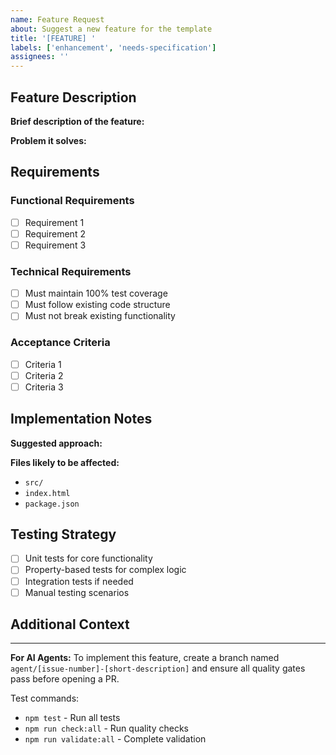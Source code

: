 ```yaml
---
name: Feature Request
about: Suggest a new feature for the template
title: '[FEATURE] '
labels: ['enhancement', 'needs-specification']
assignees: ''
---
```


## Feature Description
**Brief description of the feature:**
<!-- Provide a clear and concise description of what you want to add -->

**Problem it solves:**
<!-- Explain what problem this feature addresses -->

## Requirements

### Functional Requirements
<!-- What should this feature do? -->
- [ ] Requirement 1
- [ ] Requirement 2
- [ ] Requirement 3

### Technical Requirements
<!-- Any specific technical constraints or considerations -->
- [ ] Must maintain 100% test coverage
- [ ] Must follow existing code structure
- [ ] Must not break existing functionality

### Acceptance Criteria
<!-- How will we know this feature is complete and working? -->
- [ ] Criteria 1
- [ ] Criteria 2
- [ ] Criteria 3

## Implementation Notes
**Suggested approach:**
<!-- If you have ideas about how to implement this -->

**Files likely to be affected:**
<!-- List files that might need changes -->
- `src/`
- `index.html`
- `package.json`

## Testing Strategy
<!-- How should this feature be tested? -->
- [ ] Unit tests for core functionality
- [ ] Property-based tests for complex logic
- [ ] Integration tests if needed
- [ ] Manual testing scenarios

## Additional Context
<!-- Add any other context, mockups, or examples -->

---

**For AI Agents:**
To implement this feature, create a branch named `agent/[issue-number]-[short-description]` and ensure all quality gates pass before opening a PR.

Test commands:
- `npm test` - Run all tests
- `npm run check:all` - Run quality checks
- `npm run validate:all` - Complete validation
